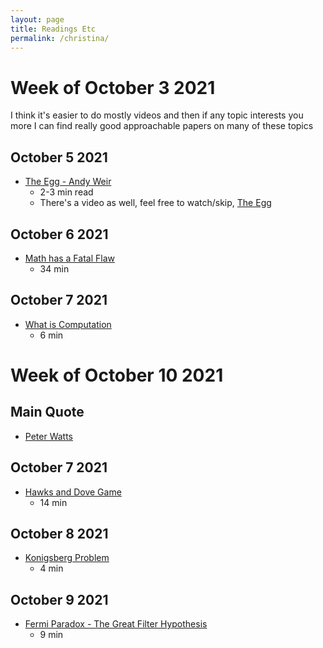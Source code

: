 ```yaml
---
layout: page
title: Readings Etc
permalink: /christina/
---
```


# Week of October 3 2021

I think it's easier to do mostly videos and then if any topic interests you more I can find really good approachable papers on many of these topics

## October 5 2021
* [The Egg - Andy Weir](http://www.galactanet.com/oneoff/theegg_mod.html)
  * 2-3 min read
  * There's a video as well, feel free to watch/skip, [The Egg](https://www.youtube.com/watch?v=h6fcK_fRYaI)

## October 6 2021
* [Math has a Fatal Flaw](https://www.youtube.com/watch?v=HeQX2HjkcNo)
  * 34 min

## October 7 2021
* [What is Computation](https://www.youtube.com/watch?v=fjMU-km-Cso)
  * 6 min

# Week of October 10 2021

## Main Quote
* [Peter Watts](/christina/watts)

## October 7 2021
* [Hawks and Dove Game](https://www.youtube.com/watch?v=YNMkADpvO4w)
  * 14 min

## October 8 2021
* [Konigsberg Problem](https://www.youtube.com/watch?v=nZwSo4vfw6c)
  * 4 min

## October 9 2021
* [Fermi Paradox - The Great Filter Hypothesis](https://www.youtube.com/watch?v=UjtOGPJ0URM)
  * 9 min


